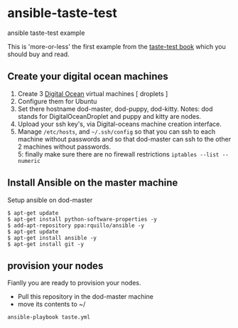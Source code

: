# ansible-taste-test
ansible taste-test example

This is 'more-or-less' the first example from the [taste-test book](https://valdhaus.co/books/taste-test-puppet-chef-salt-stack-ansible.html) which you should buy and read.


## Create your digital ocean machines

1. Create 3 [Digital Ocean](https://www.digitalocean.com/) virtual machines [ droplets ]
2. Configure them for Ubuntu
3. Set there hostname dod-master, dod-puppy, dod-kitty. Notes: dod stands for DigitalOceanDroplet and puppy and kitty are nodes.
3. Upload your ssh key's, via Digital-oceans machine creation interface.
4. Manage `/etc/hosts`, and `~/.ssh/config` so that you can ssh to each machine without passwords and so that dod-master can ssh to the other 2 machines without passwords.  
5: finally make sure there are no firewall restrictions
   `iptables --list --numeric`

## Install Ansible on the master machine
Setup ansible on dod-master
```
$ apt-get update
$ apt-get install python-software-properties -y
$ add-apt-repository ppa:rquillo/ansible -y
$ apt-get update
$ apt-get install ansible -y
$ apt-get install git -y
```

## provision your nodes

Fianlly you are ready to provision your nodes.
- Pull this repository in the dod-master machine
- move its contents to ~/

`ansible-playbook taste.yml`